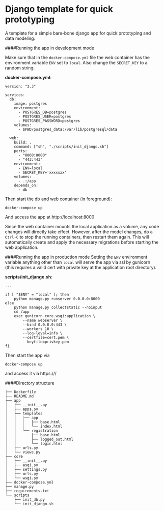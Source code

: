 # Django template for quick prototyping

A template for a simple bare-bone django app for quick prototyping and data modeling.

####Running the app in development mode

Make sure that in the `docker-compose.yml` file the web container has the environment variable `ENV` set to `local`.
Also change the `SECRET_KEY` to a random string.

**docker-compose.yml:**
```shell
version: "3.3"

services:
  db:
    image: postgres
    environment:
      - POSTGRES_DB=postgres
      - POSTGRES_USER=postgres
      - POSTGRES_PASSWORD=postgres
    volumes:
      - $PWD/postgres_data:/var/lib/postgresql/data

  web:
    build: .
    command: ["sh", "./scripts/init_django.sh"]
    ports:
      - "8000:8000"
      - "443:443"
    environment:
      - ENV=local
      - SECRET_KEY='xxxxxxx'
    volumes:
      - .:/app
    depends_on:
      - db
```

Then start the db and web container (in foreground):
```shell
docker-compose up
```
And access the app at http://localhost:8000

Since the web container mounts the local application as a volume, any code changes will directly take effect. 
However, after the model changes, do a ```Ctrl-C``` to stop the running containers, then restart them again. This will automatically create and apply the necessary migrations before starting the web application.

####Running the app in production mode
Setting the `ENV` environment variable anything other than `local` will serve the app via ssl by gunicorn (this requires a valid cert with private key at the application root directory). 

**scripts/init_django.sh**:
```shell
...

if [ "$ENV" = "local" ]; then
    python manage.py runserver 0.0.0.0:8000
else
    python manage.py collectstatic --noinput
    cd /app
    exec gunicorn core.wsgi:application \
        --name webserver \
        --bind 0.0.0.0:443 \
        --workers 10 \
        --log-level=info \
        --certfile=cert.pem \
        --keyfile=privkey.pem
fi
```
Then start the app via
```shell
docker-compose up
```
and access it via https://<your-cert-matching-dns-entry-pointing-to-your-machine>/ 

####Directory structure
```shell
├── Dockerfile
├── README.md
├── app
│   ├── __init__.py
│   ├── apps.py
│   ├── templates
│   │   ├── app
│   │   │   ├── base.html
│   │   │   └── index.html
│   │   └── registration
│   │       ├── base.html
│   │       ├── logged_out.html
│   │       └── login.html
│   ├── urls.py
│   └── views.py
├── core
│   ├── __init__.py
│   ├── asgi.py
│   ├── settings.py
│   ├── urls.py
│   └── wsgi.py
├── docker-compose.yml
├── manage.py
├── requirements.txt
└── scripts
    ├── init_db.py
    └── init_django.sh
```
